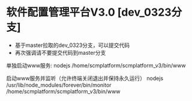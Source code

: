 # 软件配置管理平台V3.0 [dev_0323分支]
- 基于master拉取的dev_0323分支，可以提交代码
- 再次强调请不要提交代码到master分支


单独启动www服务:
nodejs /home/scmplatform/scmplatform_v3/bin/www

启动www服务并监听（允许终端关闭退出并保持永久运行）
nodejs /usr/lib/node_modules/forever/bin/monitor  /home/scmplatform/scmplatform_v3/bin/www

